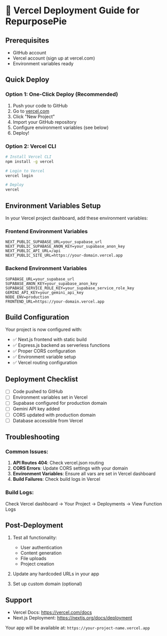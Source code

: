 # 🚀 Vercel Deployment Guide for RepurposePie

## Prerequisites
- GitHub account
- Vercel account (sign up at vercel.com)
- Environment variables ready

## Quick Deploy

### Option 1: One-Click Deploy (Recommended)
1. Push your code to GitHub
2. Go to [vercel.com](https://vercel.com)
3. Click "New Project" 
4. Import your GitHub repository
5. Configure environment variables (see below)
6. Deploy!

### Option 2: Vercel CLI
```bash
# Install Vercel CLI
npm install -g vercel

# Login to Vercel  
vercel login

# Deploy
vercel
```

## Environment Variables Setup

In your Vercel project dashboard, add these environment variables:

### Frontend Environment Variables
```
NEXT_PUBLIC_SUPABASE_URL=your_supabase_url
NEXT_PUBLIC_SUPABASE_ANON_KEY=your_supabase_anon_key
NEXT_PUBLIC_API_URL=/api
NEXT_PUBLIC_SITE_URL=https://your-domain.vercel.app
```

### Backend Environment Variables  
```
SUPABASE_URL=your_supabase_url
SUPABASE_ANON_KEY=your_supabase_anon_key
SUPABASE_SERVICE_ROLE_KEY=your_supabase_service_role_key
GEMINI_API_KEY=your_gemini_api_key
NODE_ENV=production
FRONTEND_URL=https://your-domain.vercel.app
```

## Build Configuration

Your project is now configured with:
- ✅ Next.js frontend with static build
- ✅ Express.js backend as serverless functions
- ✅ Proper CORS configuration
- ✅ Environment variable setup
- ✅ Vercel routing configuration

## Deployment Checklist

- [ ] Code pushed to GitHub
- [ ] Environment variables set in Vercel
- [ ] Supabase configured for production domain
- [ ] Gemini API key added
- [ ] CORS updated with production domain
- [ ] Database accessible from Vercel

## Troubleshooting

### Common Issues:
1. **API Routes 404**: Check vercel.json routing
2. **CORS Errors**: Update CORS settings with your domain
3. **Environment Variables**: Ensure all vars are set in Vercel dashboard
4. **Build Failures**: Check build logs in Vercel

### Build Logs:
Check Vercel dashboard → Your Project → Deployments → View Function Logs

## Post-Deployment

1. Test all functionality:
   - User authentication  
   - Content generation
   - File uploads
   - Project creation

2. Update any hardcoded URLs in your app

3. Set up custom domain (optional)

## Support
- Vercel Docs: https://vercel.com/docs
- Next.js Deployment: https://nextjs.org/docs/deployment

Your app will be available at: `https://your-project-name.vercel.app`
